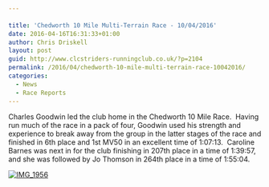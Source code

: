 ```yaml
---

title: 'Chedworth 10 Mile Multi-Terrain Race - 10/04/2016'
date: 2016-04-16T16:31:33+01:00
author: Chris Driskell
layout: post
guid: http://www.clcstriders-runningclub.co.uk/?p=2104
permalink: /2016/04/chedworth-10-mile-multi-terrain-race-10042016/
categories:
  - News
  - Race Reports
---
```

Charles Goodwin led the club home in the Chedworth 10 Mile Race.  Having run much of the race in a pack of four, Goodwin used his strength and experience to break away from the group in the latter stages of the race and finished in 6th place and 1st MV50 in an excellent time of 1:07:13.  Caroline Barnes was next in for the club finishing in 207th place in a time of 1:39:57, and she was followed by Jo Thomson in 264th place in a time of 1:55:04.

[<img class="alignnone size-medium wp-image-2107" src="/Images/2016/04/IMG_1956-300x225.jpg" alt="IMG_1956" width="300" height="225" srcset="/Images/2016/04/IMG_1956-300x225.jpg 300w, /Images/2016/04/IMG_1956-1024x768.jpg 1024w" sizes="(max-width: 300px) 100vw, 300px" />](/Images/2016/04/IMG_1956.jpg)
